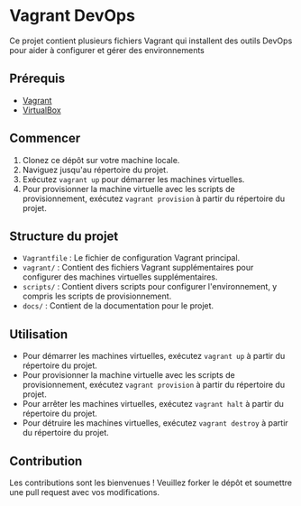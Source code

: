 # Vagrant DevOps

Ce projet contient plusieurs fichiers Vagrant qui installent des outils DevOps pour aider à configurer et gérer des environnements

## Prérequis

- [Vagrant](https://www.vagrantup.com/downloads.html)
- [VirtualBox](https://www.virtualbox.org/wiki/Downloads)

## Commencer

1. Clonez ce dépôt sur votre machine locale.
2. Naviguez jusqu'au répertoire du projet.
3. Exécutez `vagrant up` pour démarrer les machines virtuelles.
4. Pour provisionner la machine virtuelle avec les scripts de provisionnement, exécutez `vagrant provision` à partir du répertoire du projet.

## Structure du projet

- `Vagrantfile` : Le fichier de configuration Vagrant principal.
- `vagrant/` : Contient des fichiers Vagrant supplémentaires pour configurer des machines virtuelles supplémentaires.
- `scripts/` : Contient divers scripts pour configurer l'environnement, y compris les scripts de provisionnement.
- `docs/` : Contient de la documentation pour le projet.

## Utilisation

- Pour démarrer les machines virtuelles, exécutez `vagrant up` à partir du répertoire du projet.
- Pour provisionner la machine virtuelle avec les scripts de provisionnement, exécutez `vagrant provision` à partir du répertoire du projet.
- Pour arrêter les machines virtuelles, exécutez `vagrant halt` à partir du répertoire du projet.
- Pour détruire les machines virtuelles, exécutez `vagrant destroy` à partir du répertoire du projet.

## Contribution

Les contributions sont les bienvenues ! Veuillez forker le dépôt et soumettre une pull request avec vos modifications.
